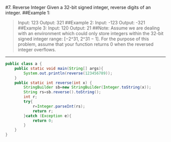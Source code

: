#7. Reverse Integer
Given a 32-bit signed integer, reverse digits of an integer.
##Example 1:
>Input: 123
Output: 321
##Example 2:
>Input: -123
Output: -321
##Example 3:
>Input: 120
Output: 21
##Note:
Assume we are dealing with an environment which could only store integers within the 32-bit signed integer range: [−2^31, 2^31 − 1]. For the purpose of this problem, assume that your function returns 0 when the reversed integer overflows.

---
```Java
public class a {
    public static void main(String[] args){
        System.out.println(reverse(123456789));
    }
    public static int reverse(int x) {
        StringBuilder sb=new StringBuilder(Integer.toString(x));
        String rs=sb.reverse().toString();
        int r;
        try{
            r=Integer.parseInt(rs);
            return r;
        }catch (Exception e){
            return 0;
        }
    }
}
